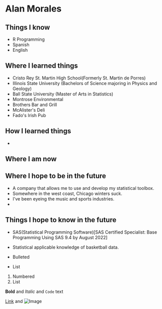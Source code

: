 
# Alan Morales

## Things I know
- R Programming
- Spanish
- English 

## Where I learned things
- Cristo Rey St. Martin High School(Formerly St. Martin de Porres)
- Illinois State University (Bachelors of Science majoring in Physics and Geology)
- Ball State University (Master of Arts in Statistics)
- Montrose Environmental 
- Brothers Bar and Grill
- McAlister's Deli
- Fado's Irish Pub


## How I learned things
-  


## Where I am now



## Where I hope to be in the future
- A company that allows me to use and develop my statistical toolbox. 
- Somewhere in the west coast, Chicago winters suck. 
- I've been eyeing the music and sports industries. 
- 
## Things I hope to know in the future

- SAS(Statistical Programming Software)[SAS Certified Specialist: Base Programming Using SAS 9.4 by August 2022]
- Statistical applicable knowledge of basketball data. 








- Bulleted
- List

1. Numbered
2. List

**Bold** and _Italic_ and `Code` text

[Link](url) and ![Image](src)
